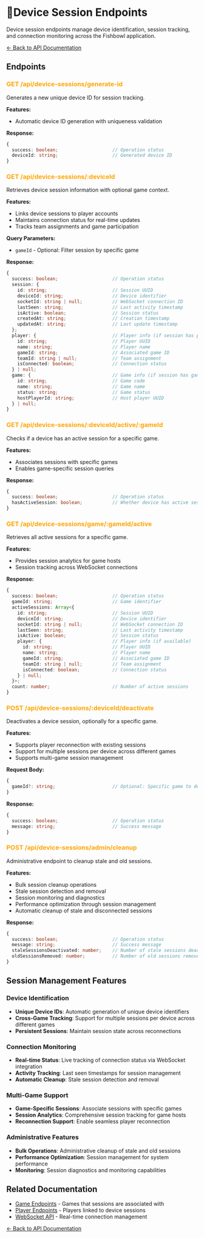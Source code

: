 # 📱Device Session Endpoints

Device session endpoints manage device identification, session tracking, and connection monitoring across the Fishbowl application.

[← Back to API Documentation](../README.md)

## Endpoints

### <span style="color: orange;">GET /api/device-sessions/generate-id</span>
Generates a new unique device ID for session tracking.

**Features:**
- Automatic device ID generation with uniqueness validation

**Response:**
```typescript
{
  success: boolean;                    // Operation status
  deviceId: string;                    // Generated device ID
}
```

### <span style="color: orange;">GET /api/device-sessions/:deviceId</span>
Retrieves device session information with optional game context.

**Features:**
- Links device sessions to player accounts
- Maintains connection status for real-time updates
- Tracks team assignments and game participation

**Query Parameters:**
- `gameId` - Optional: Filter session by specific game

**Response:**
```typescript
{
  success: boolean;                    // Operation status
  session: {
    id: string;                        // Session UUID
    deviceId: string;                  // Device identifier
    socketId: string | null;           // WebSocket connection ID
    lastSeen: string;                  // Last activity timestamp
    isActive: boolean;                 // Session status
    createdAt: string;                 // Creation timestamp
    updatedAt: string;                 // Last update timestamp
  };
  player: {                            // Player info (if session has player)
    id: string;                        // Player UUID
    name: string;                      // Player name
    gameId: string;                    // Associated game ID
    teamId: string | null;             // Team assignment
    isConnected: boolean;              // Connection status
  } | null;
  game: {                              // Game info (if session has game)
    id: string;                        // Game code
    name: string;                      // Game name
    status: string;                    // Game status
    hostPlayerId: string;              // Host player UUID
  } | null;
}
```

### <span style="color: orange;">GET /api/device-sessions/:deviceId/active/:gameId</span>
Checks if a device has an active session for a specific game.

**Features:**
- Associates sessions with specific games
- Enables game-specific session queries

**Response:**
```typescript
{
  success: boolean;                    // Operation status
  hasActiveSession: boolean;           // Whether device has active session
}
```

### <span style="color: orange;">GET /api/device-sessions/game/:gameId/active</span>
Retrieves all active sessions for a specific game.

**Features:**
- Provides session analytics for game hosts
- Session tracking across WebSocket connections

**Response:**
```typescript
{
  success: boolean;                    // Operation status
  gameId: string;                      // Game identifier
  activeSessions: Array<{
    id: string;                        // Session UUID
    deviceId: string;                  // Device identifier
    socketId: string | null;           // WebSocket connection ID
    lastSeen: string;                  // Last activity timestamp
    isActive: boolean;                 // Session status
    player: {                          // Player info (if available)
      id: string;                      // Player UUID
      name: string;                    // Player name
      gameId: string;                  // Associated game ID
      teamId: string | null;           // Team assignment
      isConnected: boolean;            // Connection status
    } | null;
  }>;
  count: number;                       // Number of active sessions
}
```

### <span style="color: orange;">POST /api/device-sessions/:deviceId/deactivate</span>
Deactivates a device session, optionally for a specific game.

**Features:**
- Supports player reconnection with existing sessions
- Support for multiple sessions per device across different games
- Supports multi-game session management

**Request Body:**
```typescript
{
  gameId?: string;                     // Optional: Specific game to deactivate from
}
```

**Response:**
```typescript
{
  success: boolean;                    // Operation status
  message: string;                     // Success message
}
```

### <span style="color: orange;">POST /api/device-sessions/admin/cleanup</span>
Administrative endpoint to cleanup stale and old sessions.

**Features:**
- Bulk session cleanup operations
- Stale session detection and removal
- Session monitoring and diagnostics
- Performance optimization through session management
- Automatic cleanup of stale and disconnected sessions

**Response:**
```typescript
{
  success: boolean;                    // Operation status
  message: string;                     // Success message
  staleSessionsDeactivated: number;    // Number of stale sessions deactivated
  oldSessionsRemoved: number;          // Number of old sessions removed
}
```

## Session Management Features

### Device Identification
- **Unique Device IDs**: Automatic generation of unique device identifiers
- **Cross-Game Tracking**: Support for multiple sessions per device across different games
- **Persistent Sessions**: Maintain session state across reconnections

### Connection Monitoring
- **Real-time Status**: Live tracking of connection status via WebSocket integration
- **Activity Tracking**: Last seen timestamps for session management
- **Automatic Cleanup**: Stale session detection and removal

### Multi-Game Support
- **Game-Specific Sessions**: Associate sessions with specific games
- **Session Analytics**: Comprehensive session tracking for game hosts
- **Reconnection Support**: Enable seamless player reconnection

### Administrative Features
- **Bulk Operations**: Administrative cleanup of stale and old sessions
- **Performance Optimization**: Session management for system performance
- **Monitoring**: Session diagnostics and monitoring capabilities

## Related Documentation

- [Game Endpoints](./game-endpoints.md) - Games that sessions are associated with
- [Player Endpoints](./player-endpoints.md) - Players linked to device sessions
- [WebSocket API](../sockets/SOCKET-API.md) - Real-time connection management

[← Back to API Documentation](../documentation.md)
